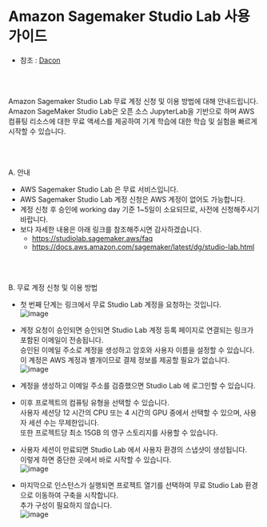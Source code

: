 # Amazon Sagemaker Studio Lab 사용 가이드
- 참조 : [Dacon](https://dacon.io/competitions/official/236013/talkboard/407193?page=1&dtype=recent)

<br></br>

Amazon Sagemaker Studio Lab 무료 계정 신청 및 이용 방법에 대해 안내드립니다. <br>
Amazon SageMaker Studio Lab은 오픈 소스 JupyterLab을 기반으로 하며 AWS 컴퓨팅 리소스에 대한 무료 액세스를 제공하여 기계 학습에 대한 학습 및 실험을 빠르게 시작할 수 있습니다.   

<br></br>

A. 안내

- AWS Sagemaker Studio Lab 은 무료 서비스입니다.
- AWS Sagemaker Studio Lab 계정 신청은 AWS 계정이 없어도 가능합니다.
- 계정 신청 후 승인에 working day 기준 1~5일이 소요되므로, 사전에 신청해주시기 바랍니다.
- 보다 자세한 내용은 아래 링크를 참조해주시면 감사하겠습니다.
	- https://studiolab.sagemaker.aws/faq
	- https://docs.aws.amazon.com/sagemaker/latest/dg/studio-lab.html

<br></br>

B. 무료 계정 신청 및 이용 방법

- 첫 번째 단계는 링크에서 무료 Studio Lab 계정을 요청하는 것입니다. <br> ![image](https://user-images.githubusercontent.com/49546279/201825403-d76f46e4-e263-4ea4-9d04-2d77d416d121.png)


- 계정 요청이 승인되면 승인되면 Studio Lab 계정 등록 페이지로 연결되는 링크가 포함된 이메일이 전송됩니다. <br> 
승인된 이메일 주소로 계정을 생성하고 암호와 사용자 이름을 설정할 수 있습니다. <br>
이 계정은 AWS 계정과 별개이므로 결제 정보를 제공할 필요가 없습니다. <br>
![image](https://user-images.githubusercontent.com/49546279/201825418-086d7c8d-25c1-42cd-a4ef-ed701d37b8ea.png)


- 계정을 생성하고 이메일 주소를 검증했으면 Studio Lab 에 로그인할 수 있습니다. <br>

- 이후 프로젝트의 컴퓨팅 유형을 선택할 수 있습니다. <br>
사용자 세션당 12 시간의 CPU 또는 4 시간의 GPU 중에서 선택할 수 있으며, 사용자 세션 수는 무제한입니다. <br>
또한 프로젝트당 최소 15GB 의 영구 스토리지를 사용할 수 있습니다.

- 사용자 세션이 만료되면 Studio Lab 에서 사용자 환경의 스냅샷이 생성됩니다. <br>
이렇게 하면 중단한 곳에서 바로 시작할 수 있습니다. <br>
![image](https://user-images.githubusercontent.com/49546279/201825453-4958fea7-b5a3-4794-88ee-d45ce468957b.png)

- 마지막으로 인스턴스가 실행되면 프로젝트 열기를 선택하여 무료 Studio Lab 환경으로 이동하여 구축을 시작합니다. <br>
추가 구성이 필요하지 않습니다. <br>
![image](https://user-images.githubusercontent.com/49546279/201825472-096cf93c-e9f7-40db-b908-b6f3a4effb80.png)


	

   

